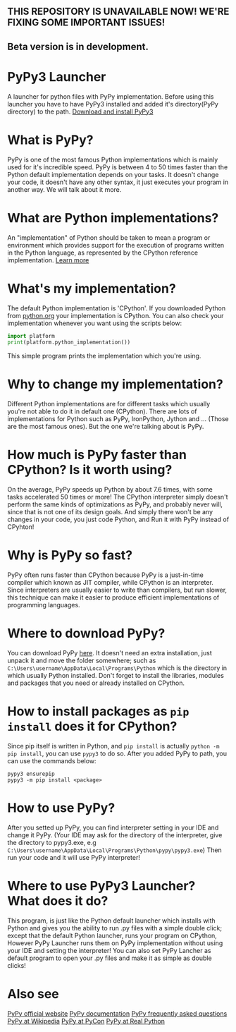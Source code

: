 ## THIS REPOSITORY IS UNAVAILABLE NOW! WE'RE FIXING SOME IMPORTANT ISSUES!
## Beta version is in development.
# PyPy3 Launcher
 A launcher for python files with PyPy implementation.
 Before using this launcher you have to have PyPy3 installed and added it's directory(PyPy directory) to the path.
 [Download and install PyPy3](https://www.pypy.org/download.html)
# What is PyPy?
 PyPy is one of the most famous Python implementations which is mainly used for it's incredible speed.
 PyPy is between 4 to 50 times faster than the Python default implementation depends on your tasks.
 It doesn't change your code, it doesn't have any other syntax, it just executes your program in another way.
 We will talk about it more.
# What are Python implementations?
 An "implementation" of Python should be taken to mean a program or environment which provides support for the execution of programs written in the Python language,
 as represented by the CPython reference implementation.
 [Learn more](https://wiki.python.org/moin/PythonImplementations)
# What's my implementation?
 The default Python implementation is 'CPython'. If you downloaded Python from [python.org](https://python.org) your implementation is CPython.
 You can also check your implementation whenever you want using the scripts below:
 ```py
 import platform
 print(platform.python_implementation())
 ```
 This simple program prints the implementation which you're using.
# Why to change my implementation?
 Different Python implementations are for different tasks which usually you're not able to do it in default one (CPython).
 There are lots of implementations for Python such as PyPy, IronPython, Jython and ... (Those are the most famous ones).
 But the one we're talking about is PyPy.
# How much is PyPy faster than CPython? Is it worth using?
 On the average, PyPy speeds up Python by about 7.6 times, with some tasks accelerated 50 times or more!
 The CPython interpreter simply doesn't perform the same kinds of optimizations as PyPy, and probably never will, since that is not one of its design goals.
 And simply there won't be any changes in your code, you just code Python, and Run it with PyPy instead of CPyhton!
# Why is PyPy so fast?
 PyPy often runs faster than CPython because PyPy is a just-in-time compiler which known as JIT compiler, while CPython is an interpreter.
 Since interpreters are usually easier to write than compilers, but run slower, this technique can make it easier to produce efficient implementations of programming languages.
# Where to download PyPy?
 You can download PyPy [here](https://www.pypy.org/download.html). It doesn't need an extra installation, just unpack it and move the folder somewhere;
 such as ```C:\Users\username\AppData\Local\Programs\Python``` which is the directory in which usually Python installed.
 Don't forget to install the libraries, modules and packages that you need or already installed on CPython.
# How to install packages as ```pip install``` does it for CPython?
 Since pip itself is written in Python, and ```pip install``` is actually ```python -m pip install```, you can use
 ```pypy3``` to do so. After you added PyPy to path, you can use the commands below:
 ```
 pypy3 ensurepip
 pypy3 -m pip install <package>
 ```
# How to use PyPy?
 After you setted up PyPy, you can find interpreter setting in your IDE and change it PyPy. (Your IDE may ask for the directory of the interpreter, give the directory to
 pypy3.exe, e.g ```C:\Users\username\AppData\Local\Programs\Python\pypy\pypy3.exe```)
 Then run your code and it will use PyPy interpreter!
# Where to use PyPy3 Launcher? What does it do?
 This program, is just like the Python default launcher which installs with Python and gives you the ability to run .py files with a simple double click;
 except that the default Python launcher, runs your program on CPython, However PyPy Launcher runs them on PyPy implementation without using your IDE and setting the interpreter!
 You can also set PyPy Lancher as default program to open your .py files and make it as simple as double clicks!
# Also see
 [PyPy official website](https://www.pypy.org)
 [PyPy documentation](https://doc.pypy.org/en/latest)
 [PyPy frequently asked questions](https://doc.pypy.org/en/latest/faq.html)
 [PyPy at Wikipedia](https://en.wikipedia.org/wiki/PyPy)
 [PyPy at PyCon](https://www.youtube.com/watch?v=1n9KMqssn54)
 [PyPy at Real Python](https://www.youtube.com/watch?v=Ri8sU5DphEE)

